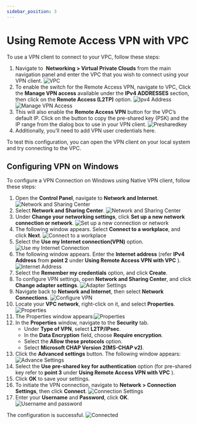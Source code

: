 ```yaml
---
sidebar_position: 3
---
```

# Using Remote Access VPN with VPC

To use a VPN client to connect to your VPC, follow these steps:

1. Navigate to  **Networking > Virtual Private Clouds** from the main navigation panel and enter the VPC that you wish to connect using your VPN client.
   ![VPC ](img/Remote1.png)
2. To enable the switch for the Remote Access VPN, navigate to VPC, Click the **Manage VPN access** available under the **IPv4 ADDRESSES** section, then click on the **Remote Access (L2TP)** option.
   ![Ipv4 Address](img/Remote2.png)
   ![Manage VPN Access](img/ManageVPNaccess.png)
3. This will also enable the **Remote Access VPN** button for the VPC’s default IP. Click on the button to copy the pre-shared key (PSK) and the IP range from the dialog box to use in your VPN client.
   ![Presharedkey](img/PreSharedkey.png)
4. Additionally, you’ll need to add VPN user credentials here.

To test this configuration, you can open the VPN client on your local system and try connecting to the VPC.

## Configuring VPN on Windows

To  configure a VPN Connection on Windows using Native VPN client, follow these steps:

1. Open the **Control Panel**, navigate to **Network and Internet**.![Network and Sharing Center](img/ConfigureVPN1.png)
2. Select **Network and Sharing Center**.
    ![Network and Sharing Center](img/ConfigureVPN2.png)
2. Under **Change your networking settings**, click **Set up a new network connection or network**.
   ![Set up a new connection or network](img/ConfigureVPN3.png)
3. The following window appears. Select **Connect to a workplace**, and click **Next**.
   ![Connect to a workplace](img/ConfigureVPN4.png)
4. Select the **Use my Internet connection(VPN)** option.
   ![Use my Internet Connection](img/ConfigureVPN5.png)
5. The following window appears. Enter the **Internet address** (refer **IPv4 Address** from **point 2** under **Using Remote Access VPN with VPC** ).	   ![Internet Address](img/ConfigureVPN6.png)
6. Select the **Remember my credentials** option, and click **Create**.
7. To configure VPN settings, open **Network and Sharing Center**, and click **Change adapter settings**.
   ![Adapter Settings](img/ConfigureVPN7.png)
8. Navigate back to **Network and Internet**, then select **Network Connections**.
   ![Configure VPN](img/ConfigureVPN8.png)
9. Locate your **VPC network**, right-click on it, and select **Properties**.
   ![Properties](img/ConfigureVPN9.png)
10. The Properties window appears:![Properties](img/ConfigureVPN10.png)
11. In the **Properties** window, navigate to the **Security** tab.
	- Under **Type of VPN**, select **L2TP/IPsec**.
	- In the **Data Encryption** field, choose **Require encryption**.
	- Select the **Allow these protocols** option.
	- Select **Microsoft CHAP Version 2(MS-CHAP v2)**.
12. Click the **Advanced settings** button. The following window appears:![Advance Settings](img/ConfigureVPN11.png)
13. Select the **Use pre-shared key for authentication** option (for pre-shared key refer to **point 3** under **Using Remote Access VPN with VPC** ).
14. Click **OK** to save your settings.    
15. To initiate the VPN connection, navigate to **Network > Connection Settings**, then click **Connect**.
    ![Connection Settings](img/ConfigureVPN12.png)
16. Enter your **Username** and **Password**, click **OK**.
    ![Username and password](img/ConfigureVPN13.png)


 The configuration is successful.
![Connected](img/ConfigureVPN14.png)

